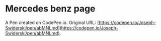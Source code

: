 # Mercedes benz page

A Pen created on CodePen.io. Original URL: [https://codepen.io/Joseph-Swiderski/pen/abMNLmd](https://codepen.io/Joseph-Swiderski/pen/abMNLmd).

